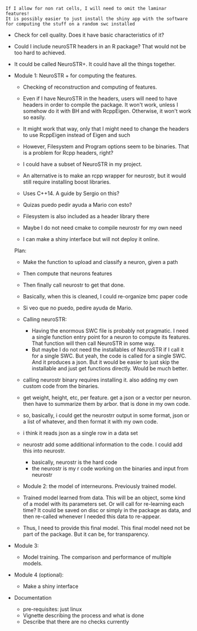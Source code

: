 
    If I allow for non rat cells, I will need to omit the laminar features!
    It is possibly easier to just install the shiny app with the software for computing the stuff on a random swc installed

- Check for cell quality. Does it have basic characteristics of it? 
- Could I include neuroSTR headers in an R package? That would not be too hard to achieved. 
- It could be called NeuroSTR+. It could have all the things together.  

- Module 1: NeuroSTR + for computing the features. 
    - Checking of reconstruction and computing of features. 
    - Even if I have NeuroSTR in the headers, users will need to have headers in order to compile the package. It won't work, unless I somehow do it with BH and with RcppEigen. Otherwise, it won't work so easily. 
    - It might work that way, only that I might need to change the headers to use RcppEigen instead of Eigen and such 
    - However, Filesystem and Program options seem to be binaries. That is a problem for Rcpp headers, right?
    - I could have a subset of NeuroSTR in my project. 
    - An alternative is to make an rcpp wrapper for neurostr, but it would still require installing boost libraries.  
    - Uses C++14. A guide  by Sergio on this? 
    - Quizas puedo pedir ayuda a Mario con esto?
    - Filesystem is also included as a header library there

    - Maybe I do not need cmake to compile neurostr for my own need 
    - I can make a shiny interface but will not deploy it online. 

    Plan: 
    - Make the function to upload and classify a neuron, given a path 
    - Then compute that neurons features 
    - Then finally call neurostr to get that done. 
    - Basically, when this is cleaned, I could re-organize bmc paper code 
    - Si veo que no puedo, pedire ayuda de Mario.  


    - Calling neuroSTR:
        - Having the enormous SWC file is probably not pragmatic. I need a single function entry point for a neuron to compute its features. That function will then call NeuroSTR in some way.  
        - But maybe I do not need the installables of NeuroSTR if I call it for a single SWC. But yeah, the code is called for a single SWC. And it produces a json. But it would be easier to just skip the installable and just get functions directly. Would be much better. 

    - calling neurostr binary requires installing it. also adding my own custom code from the binaries.
    - get weight, height, etc, per feature. get a json or a vector per neuron. then have to summarize them by arbor. that is done in my own code.
    - so, basically, i could get the neurostrr output in some format, json or a list of whatever, and then format it with my own code. 
    - i think it reads json as a single row in a data set 
    - neurostr add some additional information to the code. I could add this into neurostr. 
        - basically, neurostr is the hard code 
        - the neurostr is my r code working on the binaries and input from neurostr 

    - Module 2: the model of interneurons. Previously trained model. 
    - Trained model learned from data. This will be an object, some kind of a model with its parameters set. Or will call for re-learning each time? It could be saved on disc or simply in the package as data, and then re-called whenever I needed this data to re-appear. 
    - Thus, I need to provide this final model. This final model need not be part of the package. But it can be, for transparency. 

- Module 3:
    - Model training. The comparison and performance of multiple models. 

- Module 4 (optional): 
    - Make a shiny interface 


- Documentation
    - pre-requisites: just linux
    - Vignette describing the process and what is done 
    - Describe that there are no checks currently
